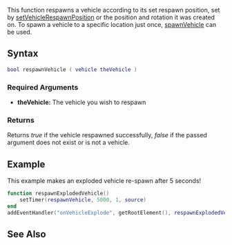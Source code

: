 This function respawns a vehicle according to its set respawn position, set by [setVehicleRespawnPosition](/docs/setvehiclerespawnposition.md "wikilink") or the position and rotation it was created on. To spawn a vehicle to a specific location just once, [spawnVehicle](/docs/spawnvehicle.md "wikilink") can be used.

Syntax
------

``` lua
bool respawnVehicle ( vehicle theVehicle )
```

### Required Arguments

-   **theVehicle:** The vehicle you wish to respawn

### Returns

Returns *true* if the vehicle respawned successfully, *false* if the passed argument does not exist or is not a vehicle.

Example
-------

This example makes an exploded vehicle re-spawn after 5 seconds!

``` lua
function respawnExplodedVehicle()
    setTimer(respawnVehicle, 5000, 1, source)
end
addEventHandler("onVehicleExplode", getRootElement(), respawnExplodedVehicle)
```

See Also
--------
